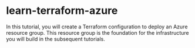 # learn-terraform-azure
In this tutorial, you will create a Terraform configuration to deploy an Azure resource group. This resource group is the foundation for the infrastructure you will build in the subsequent tutorials.
